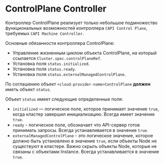 # <cloud-provider-name>ControlPlane Controller

Контроллер <cloud-provider-name>ControlPlane реализует только небольшое подмножество функциональных возможностей контроллера `CAPI Control Plane`, требуемых `CAPI Machine Controller`.

Основные обязанности контроллера <cloud-provider-name>ControlPlane:

* Управление жизненным циклом объекта <cloud-provider-name>ControlPlane, на который ссылается `Cluster.spec.controlPlaneRef`.
* Установка поля `status.initialized`.
* Установка поля `status.ready`.
* Установка поля `status.externalManagedControlPlane`.

По соглашению объект `<cloud-provider-name>ControlPlane` **должен** иметь объект `status`.

Объект `status` имеет следующие определенные поля:

* `initialized` — логическое поле, которое принимает значение `true`, когда кластер
  завершил инициализацию. Всегда имеет значение `true`.
* `ready` - логическое поле, обозначает что API-сервер готов принимать запросы. Всегда устанавливается в значение `true`.
* `externalManagedControlPlane` - это логическое значение, которое должно быть установлено в значение `true`, если объекты Node не
  существуют в кластере. Важно скрыть объекты Node, которые не связаны с объектами <cloud-provider-name>Instance.
  Всегда устанавливается в значение `true`.
